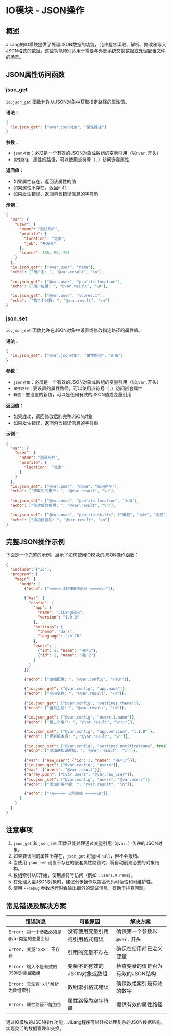# IO模块 - JSON操作

## 概述

JiLang的IO模块提供了处理JSON数据的功能，允许程序读取、解析、修改和写入JSON格式的数据。这些功能特别适用于需要与外部系统交换数据或处理配置文件的场景。

## JSON属性访问函数

### json_get

`io.json_get` 函数允许从JSON对象中获取指定路径的属性值。

**语法：**
```json
{
  "io.json_get": ["@var.json对象", "属性路径"]
}
```

**参数：**
- `json对象`：必须是一个有效的JSON对象或数组的变量引用（以`@var.`开头）
- `属性路径`：属性的路径，可以使用点符号（`.`）访问嵌套属性

**返回值：**
- 如果属性存在，返回该属性的值
- 如果属性不存在，返回`null`
- 如果发生错误，返回包含错误信息的字符串

**示例：**
```json
{
  "var": {
    "user": {
      "name": "测试用户",
      "profile": {
        "location": "北京",
        "job": "开发者"
      },
      "scores": [85, 92, 78]
    }
  },
  "io.json_get": ["@var.user", "name"],
  "echo": ["用户名: ", "@var.result", "\n"],
  
  "io.json_get": ["@var.user", "profile.location"],
  "echo": ["用户位置: ", "@var.result", "\n"],
  
  "io.json_get": ["@var.user", "scores.1"],
  "echo": ["第二个分数: ", "@var.result", "\n"]
}
```

### json_set

`io.json_set` 函数允许在JSON对象中设置或修改指定路径的属性值。

**语法：**
```json
{
  "io.json_set": ["@var.json对象", "属性路径", "新值"]
}
```

**参数：**
- `json对象`：必须是一个有效的JSON对象或数组的变量引用（以`@var.`开头）
- `属性路径`：要设置的属性路径，可以使用点符号（`.`）访问嵌套属性
- `新值`：要设置的新值，可以是任何有效的JSON值或变量引用

**返回值：**
- 如果成功，返回修改后的完整JSON对象
- 如果发生错误，返回包含错误信息的字符串

**示例：**
```json
{
  "var": {
    "user": {
      "name": "测试用户",
      "profile": {
        "location": "北京"
      }
    }
  },
  "io.json_set": ["@var.user", "name", "新用户名"],
  "echo": ["修改后的用户: ", "@var.result", "\n"],
  
  "io.json_set": ["@var.user", "profile.location", "上海"],
  "echo": ["修改后的位置: ", "@var.result", "\n"],
  
  "io.json_set": ["@var.user", "profile.skills", ["编程", "设计", "沟通"]],
  "echo": ["添加技能后: ", "@var.result", "\n"]
}
```

## 完整JSON操作示例

下面是一个完整的示例，展示了如何使用IO模块的JSON操作函数：

```json
{
  "include": ["io"],
  "program": {
    "main": {
      "body": [
        {"echo": ["===== JSON操作示例 =====\n"]},
        
        {"var": {
          "config": {
            "app": {
              "name": "JiLang应用",
              "version": "1.0.0"
            },
            "settings": {
              "theme": "dark",
              "language": "zh-CN"
            },
            "users": [
              {"id": 1, "name": "用户1"},
              {"id": 2, "name": "用户2"}
            ]
          }
        }},
        
        {"echo": ["原始配置: ", "@var.config", "\n\n"]},
        
        {"io.json_get": ["@var.config", "app.name"]},
        {"echo": ["应用名称: ", "@var.result", "\n"]},
        
        {"io.json_get": ["@var.config", "settings.theme"]},
        {"echo": ["当前主题: ", "@var.result", "\n"]},
        
        {"io.json_get": ["@var.config", "users.1.name"]},
        {"echo": ["第二个用户: ", "@var.result", "\n\n"]},
        
        {"io.json_set": ["@var.config", "app.version", "1.1.0"]},
        {"echo": ["更新版本后: ", "@var.result", "\n"]},
        
        {"io.json_set": ["@var.config", "settings.notifications", true]},
        {"echo": ["添加通知设置后: ", "@var.result", "\n"]},
        
        {"var": {"new_user": {"id": 3, "name": "用户3"}}},
        {"io.json_get": ["@var.config", "users"]},
        {"var": {"users": "@var.result"}},
        {"array.push": ["@var.users", "@var.new_user"]},
        {"io.json_set": ["@var.config", "users", "@var.users"]},
        {"echo": ["添加新用户后: ", "@var.result", "\n"]},
        
        {"echo": ["\n===== 示例完成 =====\n"]}
      ]
    }
  }
}
```

## 注意事项

1. `json_get` 和 `json_set` 函数只能处理通过变量引用（`@var.`）传递的JSON对象。
2. 如果要访问的属性不存在，`json_get` 将返回 `null`，但不会报错。
3. 当使用 `json_set` 设置不存在的嵌套属性路径时，将自动创建必要的对象结构。
4. 数组索引从0开始，使用点符号访问（例如：`users.0.name`）。
5. 在处理大型JSON对象时，建议分步操作以提高代码可读性和可维护性。
6. 使用 `--debug` 参数运行时会输出额外的调试信息，有助于排查问题。

## 常见错误及解决方案

| 错误消息 | 可能原因 | 解决方案 |
|---------|---------|---------|
| `Error: 第一个参数必须是@var类型的变量引用` | 没有使用变量引用或引用格式错误 | 确保第一个参数以 `@var.` 开头 |
| `Error: 变量'xxx' 不存在` | 引用的变量不存在 | 确保在使用前已定义变量 |
| `Error: 输入不是有效的JSON对象或数组` | 变量不是有效的JSON对象或数组 | 检查变量的值是否为有效的JSON结构 |
| `Error: 无法将'x]'解析为数组索引` | 数组索引格式错误 | 确保数组索引是有效的数字 |
| `Error: 属性路径不能为空` | 属性路径为空字符串 | 提供有效的属性路径 |

通过IO模块的JSON操作功能，JiLang程序可以轻松处理复杂的JSON数据结构，实现灵活的数据管理和交换。 